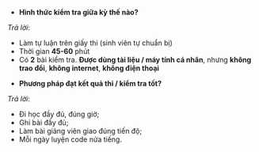 * **Hình thức kiểm tra giữa kỳ thế nào?**

_Trả lời_: 
  + Làm tự luận trên giấy thi (sinh viên tự chuẩn bị)
  + Thời gian **45-60** phút
  + Có **2** bài kiểm tra. **Được dùng tài liệu / máy tính cá nhân**, nhưng **không trao đổi**, **không internet**, **không điện thoại**

* **Phương pháp đạt kết quả thi / kiểm tra tốt?**

_Trả lời_:
  + Đi học đầy đủ, đúng giờ;
  + Ghi bài đầy đủ;
  + Làm bài giảng viên giao đúng tiến độ;
  + Mỗi ngày luyện code nửa tiếng.

